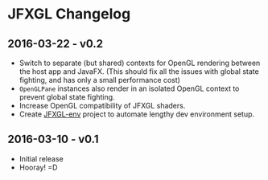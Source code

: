 
# JFXGL Changelog


## 2016-03-22 - v0.2

 * Switch to separate (but shared) contexts for OpenGL rendering between the host app and JavaFX.
   (This should fix all the issues with global state fighting, and has only a small performance cost)
 * `OpenGLPane` instances also render in an isolated OpenGL context to prevent global state fighting.
 * Increase OpenGL compatibility of JFXGL shaders.
 * Create [JFXGL-env][jfxgl-env] project to automate lengthy dev environment setup.

[jfxgl-env]: https://bitbucket.org/cuchaz/jfxgl-env


## 2016-03-10 - v0.1

 * Initial release
 * Hooray! =D
